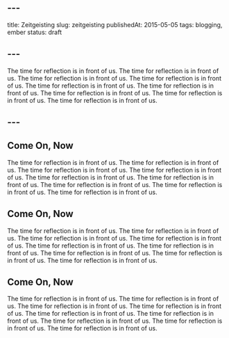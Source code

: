 ## ---
title: Zeitgeisting
slug: zeitgeisting
publishedAt: 2015-05-05
tags: blogging, ember
status: draft
## ---
The time for reflection is in front of us. The time for reflection is in front of us. The time for reflection is in front of us. The time for reflection is in front of us. The time for reflection is in front of us. The time for reflection is in front of us. The time for reflection is in front of us. The time for reflection is in front of us. The time for reflection is in front of us.
## ---

## Come On, Now

The time for reflection is in front of us. The time for reflection is in front of us. The time for reflection is in front of us. The time for reflection is in front of us. The time for reflection is in front of us. The time for reflection is in front of us. The time for reflection is in front of us. The time for reflection is in front of us. The time for reflection is in front of us.

## Come On, Now

The time for reflection is in front of us. The time for reflection is in front of us. The time for reflection is in front of us. The time for reflection is in front of us. The time for reflection is in front of us. The time for reflection is in front of us. The time for reflection is in front of us. The time for reflection is in front of us. The time for reflection is in front of us.

## Come On, Now

The time for reflection is in front of us. The time for reflection is in front of us. The time for reflection is in front of us. The time for reflection is in front of us. The time for reflection is in front of us. The time for reflection is in front of us. The time for reflection is in front of us. The time for reflection is in front of us. The time for reflection is in front of us.
